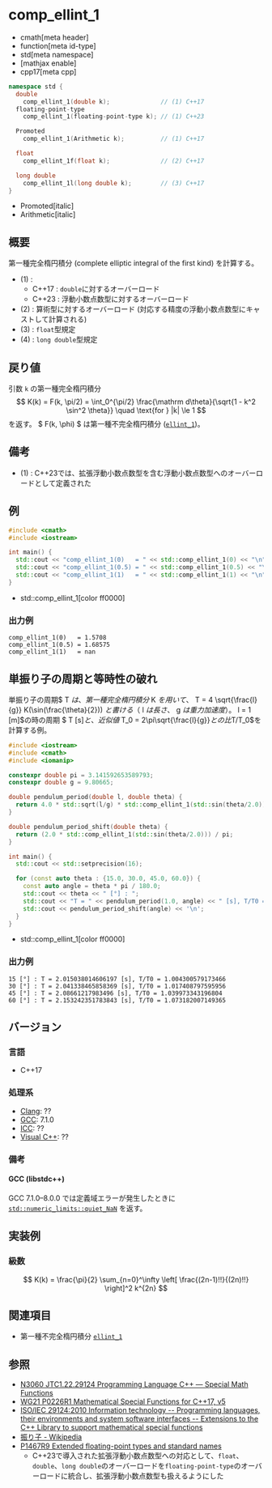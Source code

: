 # comp_ellint_1
* cmath[meta header]
* function[meta id-type]
* std[meta namespace]
* [mathjax enable]
* cpp17[meta cpp]

```cpp
namespace std {
  double
    comp_ellint_1(double k);              // (1) C++17
  floating-point-type
    comp_ellint_1(floating-point-type k); // (1) C++23

  Promoted
    comp_ellint_1(Arithmetic k);          // (1) C++17

  float
    comp_ellint_1f(float k);              // (2) C++17

  long double
    comp_ellint_1l(long double k);        // (3) C++17
}
```
* Promoted[italic]
* Arithmetic[italic]


## 概要
第一種完全楕円積分 (complete elliptic integral of the first kind) を計算する。

- (1) :
    - C++17 : `double`に対するオーバーロード
    - C++23 : 浮動小数点数型に対するオーバーロード
- (2) : 算術型に対するオーバーロード (対応する精度の浮動小数点数型にキャストして計算される)
- (3) : `float`型規定
- (4) : `long double`型規定


## 戻り値
引数 `k` の第一種完全楕円積分
$$
K(k) = F(k, \pi/2) = \int_0^{\pi/2} \frac{\mathrm d\theta}{\sqrt{1 - k^2 \sin^2 \theta}}
\quad \text{for } |k| \le 1
$$
を返す。
$ F(k, \phi) $ は第一種不完全楕円積分 ([`ellint_1`](ellint_1.md))。


## 備考
- (1) : C++23では、拡張浮動小数点数型を含む浮動小数点数型へのオーバーロードとして定義された


## 例
```cpp example
#include <cmath>
#include <iostream>

int main() {
  std::cout << "comp_ellint_1(0)   = " << std::comp_ellint_1(0) << "\n";    // π / 2
  std::cout << "comp_ellint_1(0.5) = " << std::comp_ellint_1(0.5) << "\n";  // 1.68575
  std::cout << "comp_ellint_1(1)   = " << std::comp_ellint_1(1) << "\n";    // ∞
}
```
* std::comp_ellint_1[color ff0000]

### 出力例
```
comp_ellint_1(0)   = 1.5708
comp_ellint_1(0.5) = 1.68575
comp_ellint_1(1)   = nan
```

## 単振り子の周期と等時性の破れ

単振り子の周期$ T $は、第一種完全楕円積分$ K $を用いて、$ T = 4 \sqrt{\frac{l}{g}} K(\sin(\frac{\theta}{2})) $と書ける（$ l $は長さ、$ g $は重力加速度）。$ l = 1 [m]$の時の周期 $ T [s]$と、近似値$ T_0 = 2\pi\sqrt{\frac{l}{g}}$との比$T/T_0$を計算する例。

```cpp example
#include <iostream>
#include <cmath>
#include <iomanip>

constexpr double pi = 3.141592653589793;
constexpr double g = 9.80665;

double pendulum_period(double l, double theta) {
  return 4.0 * std::sqrt(l/g) * std::comp_ellint_1(std::sin(theta/2.0));
}

double pendulum_period_shift(double theta) {
  return (2.0 * std::comp_ellint_1(std::sin(theta/2.0))) / pi;
}

int main() {
  std::cout << std::setprecision(16);

  for (const auto theta : {15.0, 30.0, 45.0, 60.0}) {
    const auto angle = theta * pi / 180.0;
    std::cout << theta << " [°] : ";
    std::cout << "T = " << pendulum_period(1.0, angle) << " [s], T/T0 = ";
    std::cout << pendulum_period_shift(angle) << '\n';
  }
}
```
* std::comp_ellint_1[color ff0000]

### 出力例
```
15 [°] : T = 2.015038014606197 [s], T/T0 = 1.004300579173466
30 [°] : T = 2.041338465858369 [s], T/T0 = 1.017408797595956
45 [°] : T = 2.08661217983496 [s], T/T0 = 1.039973343196804
60 [°] : T = 2.153242351783843 [s], T/T0 = 1.073182007149365
```

## バージョン
### 言語
- C++17

### 処理系
- [Clang](/implementation.md#clang): ??
- [GCC](/implementation.md#gcc): 7.1.0
- [ICC](/implementation.md#icc): ??
- [Visual C++](/implementation.md#visual_cpp): ??


### 備考
#### GCC (libstdc++)
GCC 7.1.0–8.0.0 では定義域エラーが発生したときに [`std::numeric_limits::quiet_NaN`](/reference/limits/numeric_limits/quiet_nan.md) を返す。


## 実装例
### 級数
$$
K(k) = \frac{\pi}{2} \sum_{n=0}^\infty \left[ \frac{(2n-1)!!}{(2n)!!} \right]^2 k^{2n}
$$


## 関連項目
- 第一種不完全楕円積分 [`ellint_1`](ellint_1.md)


## 参照
- [N3060 JTC1.22.29124 Programming Language C++ — Special Math Functions](http://www.open-std.org/jtc1/sc22/wg21/docs/papers/2010/n3060.pdf)
- [WG21 P0226R1 Mathematical Special Functions for C++17, v5](https://isocpp.org/files/papers/P0226R1.pdf)
- [ISO/IEC 29124:2010 Information technology -- Programming languages, their environments and system software interfaces -- Extensions to the C++ Library to support mathematical special functions](https://www.iso.org/standard/50511.html)
- [振り子 - Wikipedia](https://ja.wikipedia.org/wiki/振り子)
- [P1467R9 Extended floating-point types and standard names](https://www.open-std.org/jtc1/sc22/wg21/docs/papers/2022/p1467r9.html)
    - C++23で導入された拡張浮動小数点数型への対応として、`float`、`double`、`long double`のオーバーロードを`floating-point-type`のオーバーロードに統合し、拡張浮動小数点数型も扱えるようにした
